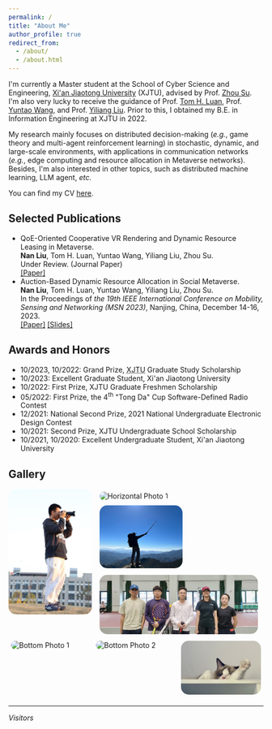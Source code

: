 ```yaml
---
permalink: /
title: "About Me"
author_profile: true
redirect_from: 
  - /about/
  - /about.html
---
```


I'm currently a Master student at the School of Cyber Science and Engineering, [Xi'an Jiaotong University](https://www.xjtu.edu.cn/) (XJTU), advised by Prof. [Zhou Su](https://scholar.google.com/citations?user=KDbnu2cAAAAJ). I'm also very lucky to receive the guidance of Prof. [Tom H. Luan](https://scholar.google.com/citations?user=lPDUfpgAAAAJ), Prof. [Yuntao Wang](https://scholar.google.com/citations?user=90fr-8wAAAAJ), and Prof. [Yiliang Liu](https://scholar.google.com/citations?user=beCuvCwAAAAJ). Prior to this, I obtained my B.E. in Information Engineering at XJTU in 2022.

My research mainly focuses on distributed decision-making (*e.g.*, game theory and multi-agent reinforcement learning) in stochastic, dynamic, and large-scale environments, with applications in communication networks (*e.g.*, edge computing and resource allocation in Metaverse networks). Besides, I'm also interested in other topics, such as distributed machine learning, LLM agent, *etc.*

You can find my CV [here](../assets/CV.pdf).

Selected Publications
------
- QoE-Oriented Cooperative VR Rendering and Dynamic Resource Leasing in Metaverse.\
  **Nan Liu**, Tom H. Luan, Yuntao Wang, Yiliang Liu, Zhou Su. \
  Under Review. (Journal Paper)\
  [[Paper]](../assets/TMC_paper.pdf)
- Auction-Based Dynamic Resource Allocation in Social Metaverse.\
  **Nan Liu**, Tom H. Luan, Yuntao Wang, Yiliang Liu, Zhou Su. \
  In the Proceedings of *the 19th IEEE International Conference on Mobility, Sensing and Networking (MSN 2023)*, Nanjing, China, December 14-16, 2023.\
  [[Paper]](../assets/MSN_paper.pdf) [[Slides]](../assets/MSN_slides.pdf)

Awards and Honors
------
- 10/2023, 10/2022: Grand Prize, <abbr title="Xi'an Jiaotong University">XJTU</abbr> Graduate Study Scholarship
- 10/2023: Excellent Graduate Student, Xi'an Jiaotong University
- 10/2022: First Prize, XJTU Graduate Freshmen Scholarship
- 05/2022: First Prize, the 4<sup>th</sup> "Tong Da" Cup Software-Defined Radio Contest
- 12/2021: National Second Prize, 2021 National Undergraduate Electronic Design Contest
- 10/2021: Second Prize, XJTU Undergraduate School Scholarship
- 10/2021, 10/2020: Excellent Undergraduate Student, Xi'an Jiaotong University

Gallery
------

<div style="display: flex; align-items: flex-start;">
  <!-- 竖排的照片 -->
  <div style="flex: 1; margin-right: 10px;">
    <img src="/images/photo1.jpg" alt="Vertical Photo" style="width: 100%; border-radius: 15px;">
  </div>
  
  <!-- 横排的照片 -->
  <div style="flex: 2; display: flex; flex-wrap: wrap;">
    <div style="width: 50%; padding: 5px;">
      <img src="/images/hiking1.jpg" alt="Horizontal Photo 1" style="width: 100%; border-radius: 15px;">
    </div>
    <div style="width: 50%; padding: 5px;">
      <img src="/images/hiking2.jpg" alt="Horizontal Photo 2" style="width: 100%; border-radius: 15px;">
    </div>
    <div style="width: 100%; padding: 5px;">
      <img src="/images/tennis2.jpg" alt="Horizontal Photo 3" style="width: 98%; border-radius: 15px;">
    </div>
  </div>
</div>
<!-- 底部并排的三张照片 -->
<div style="display: flex; justify-content: space-between;">
  <div style="flex: 1; padding: 5px;">
    <img src="/images/tennis1.jpg" alt="Bottom Photo 1" style="width: 100%; border-radius: 15px;">
  </div>
  <div style="flex: 1; padding: 5px;">
    <img src="/images/photo2.jpg" alt="Bottom Photo 2" style="width: 100%; border-radius: 15px;">
  </div>
  <div style="flex: 1; padding: 5px;">
    <img src="/images/cat.jpg" alt="Bottom Photo 3" style="width: 100%; border-radius: 15px;">
  </div>
</div>


------
<span style="font-size=5; font-style: italic;">Visitors</span>
<script type="text/javascript" src="//rf.revolvermaps.com/0/0/8.js?i=5ed7znl6inj&amp;m=8&amp;c=ff0000&amp;cr1=ffffff&amp;f=arial&amp;l=33" async="async"></script>


